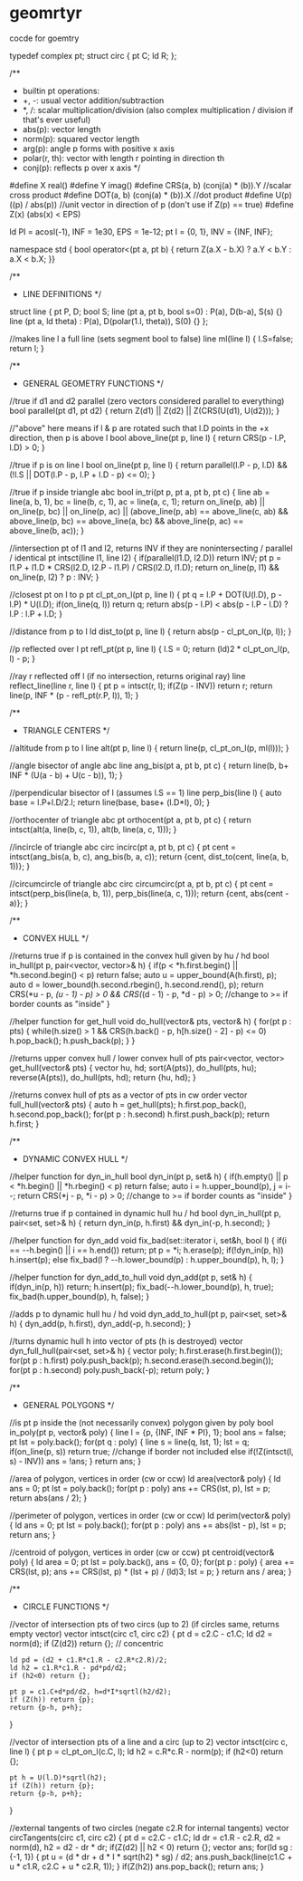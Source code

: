 # geomrtyr
cocde for goemtry

typedef complex<ld> pt;
struct circ { pt C; ld R; };

/**
 * builtin pt operations:
 * +, -: usual vector addition/subtraction
 * *, /: scalar multiplication/division (also complex multiplication / division if that's ever useful)
 * abs(p): vector length
 * norm(p): squared vector length
 * arg(p): angle p forms with positive x axis
 * polar(r, th): vector with length r pointing in direction th
 * conj(p): reflects p over x axis
 */

#define X real()
#define Y imag()
#define CRS(a, b) (conj(a) * (b)).Y //scalar cross product
#define DOT(a, b) (conj(a) * (b)).X //dot product
#define U(p) ((p) / abs(p)) //unit vector in direction of p (don't use if Z(p) == true)
#define Z(x) (abs(x) < EPS)

ld PI = acosl(-1), INF = 1e30, EPS = 1e-12;
pt I = {0, 1}, INV = {INF, INF};

namespace std { bool operator<(pt a, pt b) { return Z(a.X - b.X) ? a.Y < b.Y : a.X < b.X; }}


/**
 * LINE DEFINITIONS
 */

struct line {
  pt P, D; bool S; 
  line (pt a, pt b, bool s=0) : P(a), D(b-a), S(s) {}
  line (pt a, ld theta) : P(a), D(polar(1.l, theta)), S(0) {}
};

//makes line l a full line (sets segment bool to false)
line ml(line l) { l.S=false; return l; }

/**
 * GENERAL GEOMETRY FUNCTIONS
 */

//true if d1 and d2 parallel (zero vectors considered parallel to everything)
bool parallel(pt d1, pt d2) { return Z(d1) || Z(d2) || Z(CRS(U(d1), U(d2))); }

//"above" here means if l & p are rotated such that l.D points in the +x direction, then p is above l
bool above_line(pt p, line l) { return CRS(p - l.P, l.D) > 0; }

//true if p is on line l
bool on_line(pt p, line l) { return parallel(l.P - p, l.D) && (!l.S || DOT(l.P - p, l.P + l.D - p) <= 0); }

//true if p inside triangle abc
bool in_tri(pt p, pt a, pt b, pt c) {
  line ab = line(a, b, 1), bc = line(b, c, 1), ac = line(a, c, 1);
  return on_line(p, ab) || on_line(p, bc) || on_line(p, ac) ||
    (above_line(p, ab) == above_line(c, ab) &&
    above_line(p, bc) == above_line(a, bc) &&
    above_line(p, ac) == above_line(b, ac));
}

//intersection pt of l1 and l2, returns INV if they are nonintersecting / parallel / identical
pt intsct(line l1, line l2) {
  if(parallel(l1.D, l2.D)) return INV;
  pt p = l1.P + l1.D * CRS(l2.D, l2.P - l1.P) / CRS(l2.D, l1.D);
  return on_line(p, l1) && on_line(p, l2) ? p : INV;
}

//closest pt on l to p
pt cl_pt_on_l(pt p, line l) {
  pt q = l.P + DOT(U(l.D), p - l.P) * U(l.D);
  if(on_line(q, l)) return q;
  return abs(p - l.P) < abs(p - l.P - l.D) ? l.P : l.P + l.D;
}

//distance from p to l
ld dist_to(pt p, line l) { return abs(p - cl_pt_on_l(p, l)); }

//p reflected over l
pt refl_pt(pt p, line l) { l.S = 0; return (ld)2 * cl_pt_on_l(p, l) - p; }

//ray r reflected off l (if no intersection, returns original ray)
line reflect_line(line r, line l) {
  pt p = intsct(r, l);
  if(Z(p - INV)) return r;
  return line(p, INF * (p - refl_pt(r.P, l)), 1);
}

/**
 * TRIANGLE CENTERS
 */

//altitude from p to l
line alt(pt p, line l) { return line(p, cl_pt_on_l(p, ml(l))); }

//angle bisector of angle abc
line ang_bis(pt a, pt b, pt c) { return line(b, b+ INF * (U(a - b) + U(c - b)), 1); }

//perpendicular bisector of l (assumes l.S == 1)
line perp_bis(line l) { 
    auto  base = l.P+l.D/2.l;
    return line(base, base+ (l.D*I), 0);
}

//orthocenter of triangle abc
pt orthocent(pt a, pt b, pt c) { return intsct(alt(a, line(b, c, 1)), alt(b, line(a, c, 1))); }

//incircle of triangle abc
circ incirc(pt a, pt b, pt c) {
  pt cent = intsct(ang_bis(a, b, c), ang_bis(b, a, c));
  return {cent, dist_to(cent, line(a, b, 1))};
}

//circumcircle of triangle abc
circ circumcirc(pt a, pt b, pt c) {
  pt cent = intsct(perp_bis(line(a, b, 1)), perp_bis(line(a, c, 1)));
  return {cent, abs(cent - a)};
}

/**
 * CONVEX HULL
 */

//returns true if p is contained in the convex hull given by hu / hd
bool in_hull(pt p, pair<vector<pt>, vector<pt>>& h) {
  if(p < *h.first.begin() || *h.second.begin() < p) return false;
  auto u = upper_bound(A(h.first), p);
  auto d = lower_bound(h.second.rbegin(), h.second.rend(), p);
  return CRS(*u - p, *(u - 1) - p) > 0 && CRS(*(d - 1) - p, *d - p) > 0; //change to >= if border counts as "inside"
}

//helper function for get_hull
void do_hull(vector<pt>& pts, vector<pt>& h) {
  for(pt p : pts) {
    while(h.size() > 1 && CRS(h.back() - p, h[h.size() - 2] - p) <= 0)
      h.pop_back();
    h.push_back(p);
  }
}

//returns upper convex hull / lower convex hull of pts
pair<vector<pt>, vector<pt>> get_hull(vector<pt>& pts) {
  vector<pt> hu, hd;
  sort(A(pts)), do_hull(pts, hu);
  reverse(A(pts)), do_hull(pts, hd);
  return {hu, hd};
}

//returns convex hull of pts as a vector of pts in cw order
vector<pt> full_hull(vector<pt>& pts) {
  auto h = get_hull(pts);
  h.first.pop_back(), h.second.pop_back();
  for(pt p : h.second) h.first.push_back(p);
  return h.first;
}

/**
 * DYNAMIC CONVEX HULL
 */

//helper function for dyn_in_hull
bool dyn_in(pt p, set<pt>& h) {
  if(h.empty() || p < *h.begin() || *h.rbegin() < p) return false;
  auto i = h.upper_bound(p), j = i--;
  return CRS(*j - p, *i - p) > 0; //change to >= if border counts as "inside"
}

//returns true if p contained in dynamic hull hu / hd
bool dyn_in_hull(pt p, pair<set<pt>, set<pt>>& h) { return dyn_in(p, h.first) && dyn_in(-p, h.second); }

//helper function for dyn_add
void fix_bad(set<pt>::iterator i, set<pt>&h, bool l) {
  if(i == --h.begin() || i == h.end()) return;
  pt p = *i; h.erase(p);
  if(!dyn_in(p, h)) h.insert(p);
  else fix_bad(l ? --h.lower_bound(p) : h.upper_bound(p), h, l);
}

//helper function for dyn_add_to_hull
void dyn_add(pt p, set<pt>& h) {
  if(dyn_in(p, h)) return;
  h.insert(p);
  fix_bad(--h.lower_bound(p), h, true);
  fix_bad(h.upper_bound(p), h, false);
}

//adds p to dynamic hull hu / hd
void dyn_add_to_hull(pt p, pair<set<pt>, set<pt>>& h) { dyn_add(p, h.first), dyn_add(-p, h.second); }

//turns dynamic hull h into vector of pts (h is destroyed)
vector<pt> dyn_full_hull(pair<set<pt>, set<pt>>& h) {
  vector<pt> poly;
  h.first.erase(h.first.begin());
  for(pt p : h.first) poly.push_back(p);
  h.second.erase(h.second.begin());
  for(pt p : h.second) poly.push_back(-p);
  return poly;
}

/**
 * GENERAL POLYGONS
 */

//is pt p inside the (not necessarily convex) polygon given by poly
bool in_poly(pt p, vector<pt>& poly) {
  line l = {p, {INF, INF * PI}, 1};
  bool ans = false;
  pt lst = poly.back();
  for(pt q : poly) {
    line s = line(q, lst, 1); lst = q;
    if(on_line(p, s)) return true; //change if border not included
    else if(!Z(intsct(l, s) - INV)) ans = !ans;
  }
  return ans;
}

//area of polygon, vertices in order (cw or ccw)
ld area(vector<pt>& poly) {
  ld ans = 0;
  pt lst = poly.back();
  for(pt p : poly) ans += CRS(lst, p), lst = p;
  return abs(ans / 2);
}

//perimeter of polygon, vertices in order (cw or ccw)
ld perim(vector<pt>& poly) {
  ld ans = 0;
  pt lst = poly.back();
  for(pt p : poly) ans += abs(lst - p), lst = p;
  return ans;
}

//centroid of polygon, vertices in order (cw or ccw)
pt centroid(vector<pt>& poly) {
  ld area = 0;
  pt lst = poly.back(), ans = {0, 0};
  for(pt p : poly) {
    area += CRS(lst, p);
    ans += CRS(lst, p) * (lst + p) / (ld)3;
    lst = p;
  }
  return ans / area;
}

/**
 * CIRCLE FUNCTIONS
 */

//vector of intersection pts of two circs (up to 2) (if circles same, returns empty vector)
vector<pt> intsct(circ c1, circ c2) {
    pt d = c2.C - c1.C;
    ld d2 = norm(d);
    if (Z(d2)) return {}; // concentric

    ld pd = (d2 + c1.R*c1.R - c2.R*c2.R)/2;
    ld h2 = c1.R*c1.R - pd*pd/d2;
    if (h2<0) return {};

    pt p = c1.C+d*pd/d2, h=d*I*sqrtl(h2/d2);
    if (Z(h)) return {p};
    return {p-h, p+h};
}

//vector of intersection pts of a line and a circ (up to 2)
vector<pt> intsct(circ c, line l) {
    pt p = cl_pt_on_l(c.C, l);
    ld h2 = c.R*c.R - norm(p);
    if (h2<0) return {};

    pt h = U(l.D)*sqrtl(h2);
    if (Z(h)) return {p};
    return {p-h, p+h};
}

//external tangents of two circles (negate c2.R for internal tangents)
vector<line> circTangents(circ c1, circ c2) {
  pt d = c2.C - c1.C;
  ld dr = c1.R - c2.R, d2 = norm(d), h2 = d2 - dr * dr;
  if(Z(d2) || h2 < 0) return {};
  vector<line> ans;
  for(ld sg : {-1, 1}) {
    pt u = (d * dr + d * I * sqrt(h2) * sg) / d2;
    ans.push_back(line(c1.C + u * c1.R, c2.C + u * c2.R, 1));
  }
  if(Z(h2)) ans.pop_back();
  return ans;
}
